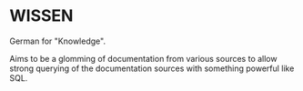 # WISSEN

German for "Knowledge".

Aims to be a glomming of documentation from various sources to allow
strong querying of the documentation sources with something powerful
like SQL.
